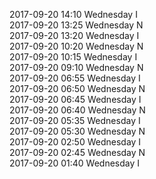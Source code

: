2017-09-20 14:10 Wednesday  I  
2017-09-20 13:25 Wednesday  N  
2017-09-20 13:20 Wednesday  I  
2017-09-20 10:20 Wednesday  N  
2017-09-20 10:15 Wednesday  I  
2017-09-20 09:10 Wednesday  N  
2017-09-20 06:55 Wednesday  I  
2017-09-20 06:50 Wednesday  N  
2017-09-20 06:45 Wednesday  I  
2017-09-20 06:40 Wednesday  N  
2017-09-20 05:35 Wednesday  I  
2017-09-20 05:30 Wednesday  N  
2017-09-20 02:50 Wednesday  I  
2017-09-20 02:45 Wednesday  N  
2017-09-20 01:40 Wednesday  I  
